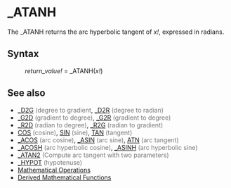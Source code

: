 <style>pre.codeide, pre.outputfixed, .outputcrt0 { background-color: #000 !important; color: #FFF !important; }</style><!DOCTYPE html>
<html class="client-nojs" dir="ltr" lang="en">
<head>
<title>_ATANH - QB64 Phoenix Edition Wiki</title>
</head>
<body class="mediawiki ltr sitedir-ltr mw-hide-empty-elt ns-0 ns-subject page-ATANH rootpage-ATANH skin-vector action-view skin-vector-legacy vector-feature-language-in-header-enabled vector-feature-language-in-main-page-header-disabled vector-feature-language-alert-in-sidebar-disabled vector-feature-sticky-header-disabled vector-feature-sticky-header-edit-disabled vector-feature-table-of-contents-disabled vector-feature-visual-enhancement-next-disabled">
<div class="mw-body" id="content" role="main">
<a id="top"></a>
<h1 class="firstHeading mw-first-heading" id="firstHeading">_ATANH</h1>
<div class="vector-body" id="bodyContent">
<div class="mw-body-content mw-content-ltr" dir="ltr" id="mw-content-text" lang="en"><div class="mw-parser-output"><p>The <a class="mw-selflink selflink">_ATANH</a> returns the arc hyperbolic tangent of <i>x!</i>, expressed in radians.
</p>
<h2><span class="mw-headline" id="Syntax">Syntax</span></h2>
<dl><dd><i>return_value!</i> = <a class="mw-selflink selflink">_ATANH</a>(<i>x!</i>)</dd></dl>
<p>
</p>
<h2><span class="mw-headline" id="See_also">See also</span></h2>
<ul><li><a href="D2G" title="D2G">_D2G</a> <span style="color:#777777;">(degree to gradient</span>, <a href="D2R" title="D2R">_D2R</a> <span style="color:#777777;">(degree to radian)</span></li>
<li><a href="G2D" title="G2D">_G2D</a> <span style="color:#777777;">(gradient to degree)</span>, <a href="G2R" title="G2R">_G2R</a> <span style="color:#777777;">(gradient to degree)</span></li>
<li><a href="R2D" title="R2D">_R2D</a> <span style="color:#777777;">(radian to degree)</span>, <a href="R2G" title="R2G">_R2G</a> <span style="color:#777777;">(radian to gradient)</span></li>
<li><a href="COS" title="COS">COS</a> <span style="color:#777777;">(cosine)</span>, <a href="SIN" title="SIN">SIN</a> <span style="color:#777777;">(sine)</span>, <a href="TAN" title="TAN">TAN</a> <span style="color:#777777;">(tangent)</span></li>
<li><a href="ACOS" title="ACOS">_ACOS</a> <span style="color:#777777;">(arc cosine)</span>, <a href="ASIN" title="ASIN">_ASIN</a> <span style="color:#777777;">(arc sine)</span>, <a href="ATN" title="ATN">ATN</a> <span style="color:#777777;">(arc tangent)</span></li>
<li><a href="ACOSH" title="ACOSH">_ACOSH</a> <span style="color:#777777;">(arc hyperbolic  cosine)</span>, <a href="ASINH" title="ASINH">_ASINH</a> <span style="color:#777777;">(arc hyperbolic  sine)</span></li>
<li><a href="ATAN2" title="ATAN2">_ATAN2</a> <span style="color:#777777;">(Compute arc tangent with two parameters)</span></li>
<li><a href="HYPOT" title="HYPOT">_HYPOT</a> <span style="color:#777777;">(hypotenuse)</span></li>
<li><a href="Mathematical_Operations" title="Mathematical Operations">Mathematical Operations</a></li>
<li><a href="Mathematical_Operations#Derived_Mathematical_Functions" title="Mathematical Operations">Derived Mathematical Functions</a></li></ul>
<p>
</p>
<!-- 
NewPP limit report
Cached time: 20240714192626
Cache expiry: 86400
Reduced expiry: false
Complications: [show‐toc]
CPU time usage: 0.022 seconds
Real time usage: 0.037 seconds
Preprocessor visited node count: 118/1000000
Post‐expand include size: 1382/2097152 bytes
Template argument size: 289/2097152 bytes
Highest expansion depth: 3/100
Expensive parser function count: 0/100
Unstrip recursion depth: 0/20
Unstrip post‐expand size: 0/5000000 bytes
-->
<!--
Transclusion expansion time report (%,ms,calls,template)
100.00%   23.774      1 -total
 29.19%    6.940      1 Template:PageSyntax
 24.73%    5.879      3 Template:Parameter
 14.50%    3.448     16 Template:Text
 13.19%    3.135      1 Template:PageNavigation
 11.83%    2.812      1 Template:PageSeeAlso
-->
<!-- Saved in parser cache with key qb64pnix_mw19894-mwmb_:pcache:idhash:48-0!canonical and timestamp 20240714192626 and revision id 7816.
 -->
</div>
</div>
</div>
</div>
</body>
</html>